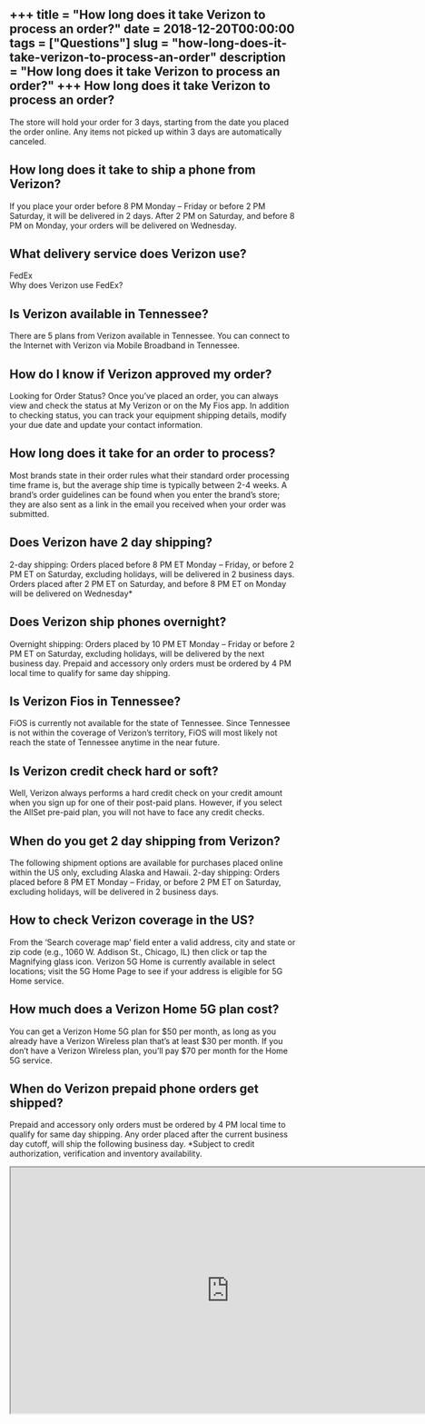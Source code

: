 +++
title = "How long does it take Verizon to process an order?"
date = 2018-12-20T00:00:00
tags = ["Questions"]
slug = "how-long-does-it-take-verizon-to-process-an-order"
description = "How long does it take Verizon to process an order?"
+++
How long does it take Verizon to process an order?
--------------------------------------------------

The store will hold your order for 3 days, starting from the date you placed the order online. Any items not picked up within 3 days are automatically canceled.

How long does it take to ship a phone from Verizon?
---------------------------------------------------

If you place your order before 8 PM Monday – Friday or before 2 PM Saturday, it will be delivered in 2 days. After 2 PM on Saturday, and before 8 PM on Monday, your orders will be delivered on Wednesday.

What delivery service does Verizon use?
---------------------------------------

FedEx  
Why does Verizon use FedEx?

Is Verizon available in Tennessee?
----------------------------------

There are 5 plans from Verizon available in Tennessee. You can connect to the Internet with Verizon via Mobile Broadband in Tennessee.

How do I know if Verizon approved my order?
-------------------------------------------

Looking for Order Status? Once you’ve placed an order, you can always view and check the status at My Verizon or on the My Fios app. In addition to checking status, you can track your equipment shipping details, modify your due date and update your contact information.

How long does it take for an order to process?
----------------------------------------------

Most brands state in their order rules what their standard order processing time frame is, but the average ship time is typically between 2-4 weeks. A brand’s order guidelines can be found when you enter the brand’s store; they are also sent as a link in the email you received when your order was submitted.

Does Verizon have 2 day shipping?
---------------------------------

2-day shipping: Orders placed before 8 PM ET Monday – Friday, or before 2 PM ET on Saturday, excluding holidays, will be delivered in 2 business days. Orders placed after 2 PM ET on Saturday, and before 8 PM ET on Monday will be delivered on Wednesday\*

Does Verizon ship phones overnight?
-----------------------------------

Overnight shipping: Orders placed by 10 PM ET Monday – Friday or before 2 PM ET on Saturday, excluding holidays, will be delivered by the next business day. Prepaid and accessory only orders must be ordered by 4 PM local time to qualify for same day shipping.

Is Verizon Fios in Tennessee?
-----------------------------

FiOS is currently not available for the state of Tennessee. Since Tennessee is not within the coverage of Verizon’s territory, FiOS will most likely not reach the state of Tennessee anytime in the near future.

Is Verizon credit check hard or soft?
-------------------------------------

Well, Verizon always performs a hard credit check on your credit amount when you sign up for one of their post-paid plans. However, if you select the AllSet pre-paid plan, you will not have to face any credit checks.

When do you get 2 day shipping from Verizon?
--------------------------------------------

The following shipment options are available for purchases placed online within the US only, excluding Alaska and Hawaii. 2-day shipping: Orders placed before 8 PM ET Monday – Friday, or before 2 PM ET on Saturday, excluding holidays, will be delivered in 2 business days.

How to check Verizon coverage in the US?
----------------------------------------

From the ‘Search coverage map’ field enter a valid address, city and state or zip code (e.g., 1060 W. Addison St., Chicago, IL) then click or tap the Magnifying glass icon. Verizon 5G Home is currently available in select locations; visit the 5G Home Page to see if your address is eligible for 5G Home service.

How much does a Verizon Home 5G plan cost?
------------------------------------------

You can get a Verizon Home 5G plan for $50 per month, as long as you already have a Verizon Wireless plan that’s at least $30 per month. If you don’t have a Verizon Wireless plan, you’ll pay $70 per month for the Home 5G service.

When do Verizon prepaid phone orders get shipped?
-------------------------------------------------

Prepaid and accessory only orders must be ordered by 4 PM local time to qualify for same day shipping. Any order placed after the current business day cutoff, will ship the following business day. \*Subject to credit authorization, verification and inventory availability.

<iframe allow="accelerometer; autoplay; clipboard-write; encrypted-media; gyroscope; picture-in-picture" allowfullscreen="" class="__youtube_prefs__  epyt-is-override  no-lazyload" data-no-lazy="1" data-origheight="433" data-origwidth="770" data-skipgform_ajax_framebjll="" height="433" id="_ytid_72543" loading="lazy" src="https://www.youtube.com/embed/Ee6sad6HOLc?enablejsapi=1&autoplay=0&cc_load_policy=0&cc_lang_pref=&iv_load_policy=1&loop=0&modestbranding=0&rel=1&fs=1&playsinline=0&autohide=2&theme=dark&color=red&controls=1&" title="YouTube player" width="770"></iframe>